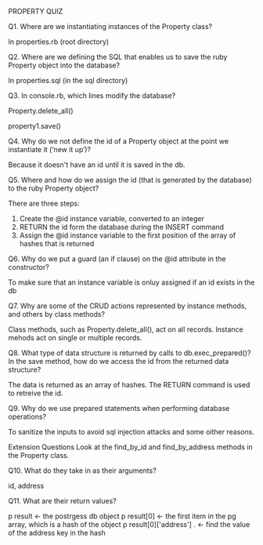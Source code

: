 PROPERTY QUIZ

Q1. Where are we instantiating instances of the Property class?

In properties.rb (root directory)

Q2. Where are we defining the SQL that enables us to save the ruby Property object into the database?

In properties.sql (in the sql directory)

Q3. In console.rb, which lines modify the database?

Property.delete_all()

property1.save()

Q4. Why do we not define the id of a Property object at the point we instantiate it (‘new it up’)?

Because it doesn't have an id until it is saved in the db.

Q5. Where and how do we assign the id (that is generated by the database) to the ruby Property object?

There are three steps:

1. Create the @id instance variable, converted to an integer
2. RETURN the id form the database during the INSERT command
3. Assign the @id instance variable to the first position of the array of hashes that is returned

Q6. Why do we put a guard (an if clause) on the @id attribute in the constructor?

To make sure that an instance variable is onluy assigned if an id exists in the db

Q7. Why are some of the CRUD actions represented by instance methods, and others by class methods?

Class methods, such as Property.delete_all(), act on all records. Instance mehods act on single or multiple records.

Q8. What type of data structure is returned by calls to db.exec_prepared()? In the save method, how do we access the id from the returned data structure?

The data is returned as an array of hashes. The RETURN command is used to retreive the id.

Q9. Why do we use prepared statements when performing database operations?

To sanitize the inputs to avoid sql injection attacks and some oither reasons.

Extension Questions
Look at the find_by_id and find_by_address methods in the Property class.

Q10. What do they take in as their arguments?

id, address

Q11. What are their return values?

   p result      <- the postrgess db object
   p result[0]   <- the first item in the pg array, which is a hash of the object
   p result[0]['address'] . <- find the value of the address key in the hash
